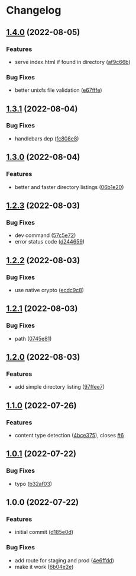 # Changelog

## [1.4.0](https://github.com/web3-storage/dagula-gateway/compare/v1.3.1...v1.4.0) (2022-08-05)


### Features

* serve index.html if found in directory ([af9c66b](https://github.com/web3-storage/dagula-gateway/commit/af9c66baa40a697d0eeaedb84523428325f5364c))


### Bug Fixes

* better unixfs file validation ([e67fffe](https://github.com/web3-storage/dagula-gateway/commit/e67fffea302b69adf3857efe8508b55136088406))

## [1.3.1](https://github.com/web3-storage/dagula-gateway/compare/v1.3.0...v1.3.1) (2022-08-04)


### Bug Fixes

* handlebars dep ([fc808e8](https://github.com/web3-storage/dagula-gateway/commit/fc808e83fd6412756b4ef5c83722725830bb3477))

## [1.3.0](https://github.com/web3-storage/dagula-gateway/compare/v1.2.3...v1.3.0) (2022-08-04)


### Features

* better and faster directory listings ([06b1e20](https://github.com/web3-storage/dagula-gateway/commit/06b1e20d81f304804052d52912b4dbefc702ae94))

## [1.2.3](https://github.com/web3-storage/dagula-gateway/compare/v1.2.2...v1.2.3) (2022-08-03)


### Bug Fixes

* dev command ([57c5e72](https://github.com/web3-storage/dagula-gateway/commit/57c5e723b866dd791f1717782efab08dd60cc1b8))
* error status code ([d244659](https://github.com/web3-storage/dagula-gateway/commit/d244659026b52dc9debf7c4abad3d96fdd1f0f57))

## [1.2.2](https://github.com/web3-storage/dagula-gateway/compare/v1.2.1...v1.2.2) (2022-08-03)


### Bug Fixes

* use native crypto ([ecdc9c8](https://github.com/web3-storage/dagula-gateway/commit/ecdc9c81c4b434feca2bee9e84c5368b1d7545fb))

## [1.2.1](https://github.com/web3-storage/dagula-gateway/compare/v1.2.0...v1.2.1) (2022-08-03)


### Bug Fixes

* path ([0745e81](https://github.com/web3-storage/dagula-gateway/commit/0745e811e817b817bc5713868652f2337cc4de39))

## [1.2.0](https://github.com/web3-storage/dagula-gateway/compare/v1.1.0...v1.2.0) (2022-08-03)


### Features

* add simple directory listing ([97ffee7](https://github.com/web3-storage/dagula-gateway/commit/97ffee78abd0ac2300a31e1684283e2730e446c2))

## [1.1.0](https://github.com/web3-storage/dagula-gateway/compare/v1.0.1...v1.1.0) (2022-07-26)


### Features

* content type detection ([4bce375](https://github.com/web3-storage/dagula-gateway/commit/4bce37515a43bb3bdaa29a6acb1e295f95795afb)), closes [#6](https://github.com/web3-storage/dagula-gateway/issues/6)

## [1.0.1](https://github.com/web3-storage/dagula-gateway/compare/v1.0.0...v1.0.1) (2022-07-22)


### Bug Fixes

* typo ([b32af03](https://github.com/web3-storage/dagula-gateway/commit/b32af039ae222c2f9aba7f7e362a988b49181cea))

## 1.0.0 (2022-07-22)


### Features

* initial commit ([d185e0d](https://github.com/web3-storage/dagula-gateway/commit/d185e0d1013a4b1b4aa8a4a7a6dd51e61b242d36))


### Bug Fixes

* add route for staging and prod ([4e6ffdd](https://github.com/web3-storage/dagula-gateway/commit/4e6ffdd18eba0185c27bdd900f01243b18db8542))
* make it work ([6b04e2e](https://github.com/web3-storage/dagula-gateway/commit/6b04e2e568bc4d29bb65ba4d253acb2190e3d3c1))
